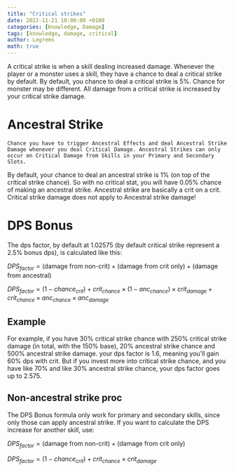 ```yaml
---
title: "Critical strikes"
date: 2022-11-21 18:00:00 +0100
categories: [Knowledge, Damage]
tags: [knowledge, damage, critical]
author: Legrems
math: true
---
```


A critical strike is when a skill dealing increased damage. Whenever the player or a monster uses a skill, they have a chance to deal a critical strike by default. By default, you chance to deal a critical strike is 5%. Chance for monster may be different. All damage from a critical strike is increased by your critical strike damage.

# Ancestral Strike
`Chance you have to trigger Ancestral Effects and deal Ancestral Strike Damage whenever you deal Critical Damage. Ancestral Strikes can only occur on Critical Damage from Skills in your Primary and Secondary Slots.`

By default, your chance to deal an ancestral strike is 1% (on top of the critical strike chance). So with no critical stat, you will have 0.05% chance of making an ancestral strike. Ancestral strike are basically a crit on a crit. Critical strike damage does not apply to Ancestral strike damage!

# DPS Bonus

The dps factor, by default at 1.02575 (by default critical strike represent a 2.5% bonus dps), is calculated like this:

$DPS_{factor} = (\text{damage from non-crit}) + (\text{damage from crit only}) + (\text{damage from ancestral})$

$DPS_{factor} = (1-chance_{crit}) + crit_{chance} \times (1 - anc_{chance}) \times crit_{damage} + crit_{chance} \times anc_{chance} \times anc_{damage}$

## Example
For example, if you have 30% critical strike chance with 250% critical strike damage (in total, with the 150% base), 20% ancestral strike chance and 500% ancestral strike damage. your dps factor is 1.6, meaning you'll gain 60% dps with crit. But if you invest more into critical strike chance, and you have like 70% and like 30% ancestral strike chance, your dps factor goes up to 2.575.

## Non-ancestral strike proc
The DPS Bonus formula only work for primary and secondary skills, since only those can apply ancestral strike. If you want to calculate the DPS increase for another skill, use:

$DPS_{factor} = (\text{damage from non-crit}) + (\text{damage from crit only})$

$DPS_{factor} = (1-chance_{crit}) + crit_{chance} \times crit_{damage}$
